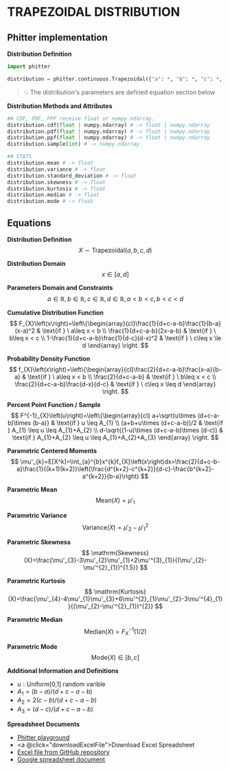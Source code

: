 # TRAPEZOIDAL DISTRIBUTION

## Phitter implementation

**Distribution Definition**

```python
import phitter

distribution = phitter.continuous.Trapezoidal({"a": *, "b": *, "c": *, "d": *})
```

> 💡 The distribution's parameters are defined equation section below

**Distribution Methods and Attributes**

```python
## CDF, PDF, PPF receive float or numpy.ndarray.
distribution.cdf(float | numpy.ndarray) # -> float | numpy.ndarray
distribution.pdf(float | numpy.ndarray) # -> float | numpy.ndarray
distribution.ppf(float | numpy.ndarray) # -> float | numpy.ndarray
distribution.sample(int) # -> numpy.ndarray

## STATS
distribution.mean # -> float
distribution.variance # -> float
distribution.standard_deviation # -> float
distribution.skewness # -> float
distribution.kurtosis # -> float
distribution.median # -> float
distribution.mode # -> float
```

## Equations

**Distribution Definition**
$$ X\sim\mathrm{Trapezoidal}\left(a,b,c,d\right) $$

**Distribution Domain**
$$ x\in\left[a,d\right] $$

**Parameters Domain and Constraints**
$$ a\in\mathbb{R}, b\in\mathbb{R}, c\in\mathbb{R}, d\in\mathbb{R}, a < b < c, b < c <  d $$

**Cumulative Distribution Function**
$$ F_{X}\left(x\right)=\left\{\begin{array}{cl}\frac{1}{d+c-a-b}\frac{1}{b-a}(x-a)^2 & \text{if } \ a\leq x < b \\ \frac{1}{d+c-a-b}(2x-a-b) & \text{if } \ b\leq x < c \\ 1-\frac{1}{d+c-a-b}\frac{1}{d-c}(d-x)^2 & \text{if } \ c\leq x \le d \end{array} \right. $$

**Probability Density Function**
$$ f_{X}\left(x\right)=\left\{\begin{array}{cl}\frac{2}{d+c-a-b}\frac{x-a}{b-a} & \text{if } \ a\leq x < b \\ \frac{2}{d+c-a-b} & \text{if } \ b\leq x < c \\ \frac{2}{d+c-a-b}\frac{d-x}{d-c} & \text{if } \ c\leq x \leq d \end{array} \right. $$

**Percent Point Function / Sample**
$$ F^{-1}_{X}\left(u\right)=\left\{\begin{array}{cl} a+\sqrt{u\times (d+c-a-b)\times (b-a)} & \text{if } u \leq A_{1} \\ (a+b+u\times (d+c-a-b))/2 & \text{if } A_{1} \leq u \leq A_{1}+A_{2} \\ d-\sqrt{(1-u)\times (d+c-a-b)\times (d-c)} & \text{if } A_{1}+A_{2} \leq u \leq A_{1}+A_{2}+A_{3}  \end{array} \right. $$

**Parametric Centered Moments**
$$ \mu'_{k}=E[X^k]=\int_{a}^{b}x^{k}f_{X}\left(x\right)dx=\frac{2}{d+c-b-a}\frac{1}{(k+1)(k+2)}\left(\frac{d^{k+2}-c^{k+2}}{d-c}-\frac{b^{k+2}-a^{k+2}}{b-a}\right) $$

**Parametric Mean**
$$ \mathrm{Mean}(X)=\mu'_{1} $$

**Parametric Variance**
$$ \mathrm{Variance}(X)=\mu'_{2}-\mu'^{2}_{1} $$

**Parametric Skewness**
$$ \mathrm{Skewness}(X)=\frac{\mu'_{3}-3\mu'_{2}\mu'_{1}+2\mu'^{3}_{1}}{(\mu'_{2}-\mu'^{2}_{1})^{1.5}} $$

**Parametric Kurtosis**
$$ \mathrm{Kurtosis}(X)=\frac{\mu'_{4}-4\mu'_{1}\mu'_{3}+6\mu'^{2}_{1}\mu'_{2}-3\mu'^{4}_{1}}{(\mu'_{2}-\mu'^{2}_{1})^{2}} $$

**Parametric Median**
$$ \mathrm{Median}(X)=F^{-1}_{X}\left(1/2\right) $$

**Parametric Mode**
$$ \mathrm{Mode}(X)\in [b,c] $$

**Additional Information and Definitions**
- $u:\text{Uniform[0,1] random varible}$
- $A_{1}=(b-a)/(d+c-a-b)$
- $A_{2}=2(c-b)/(d+c-a-b)$
- $A_{3}=(d-c)/(d+c-a-b)$

**Spreadsheet Documents**

-   [Phitter playground](https://phitter.io/distributions/continuous/trapezoidal)
-   <a @click="downloadExcelFile">Download Excel Spreadsheet</a>
-   [Excel file from GitHub repository](https://github.com/phitterio/phitter-files/blob/main/continuous/trapezoidal.xlsx)
-   [Google spreadsheet document](https://docs.google.com/spreadsheets/d/1Gsk5M_R2q9Or8RTggKtTkqEk-cN6IuDgYqbmhFm5Xlw)

<script setup>
const downloadExcelFile = function() {
    const fileId = "trapezoidal";
    const url = `https://raw.githubusercontent.com/phitterio/phitter-files/main/continuous/${fileId}.xlsx`;
    const link = document.createElement("a");
    link.href = url;
    link.setAttribute("download", `${fileId}.xlsx`);
    document.body.appendChild(link);
    link.click();
    document.body.removeChild(link);
};
</script>

<style module>
a {
  cursor: pointer;
}
</style>

    